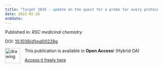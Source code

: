 ```yaml
---
title: "Target 2035 - update on the quest for a probe for every protein."
date: 2022-02-26
enddate:
---
```


Published in: *RSC medicinal chemistry*

DOI: [10.1039/d1md00228g](https://doi.org/10.1039/d1md00228g)

<img src="https://upload.wikimedia.org/wikipedia/commons/thumb/7/77/Open_Access_logo_PLoS_transparent.svg/800px-Open_Access_logo_PLoS_transparent.svg.png" alt="drawing" width="50" align="left"/> &nbsp;&nbsp;&nbsp;This publication is available in **Open Access**! (Hybrid OA)

&nbsp;&nbsp;&nbsp;[Access it freely here](https://pubs.rsc.org/en/content/articlepdf/2022/md/d1md00228g
)

